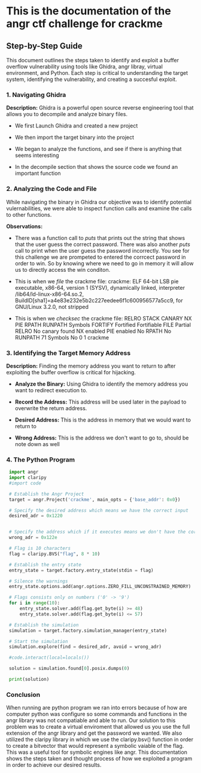 # This is the documentation of the angr ctf challenge for crackme

## Step-by-Step Guide


This document outlines the steps taken to identify and exploit a buffer overflow vulnerability
using tools like Ghidra, angr libray, virtual environment, and Python. Each step is critical
to understanding the target system, identifying the vulnerability, and creating a succesful
exploit.


### 1. Navigating Ghidra

**Description:**
Ghidra is a powerful open source reverse engineering tool that allows you to decompile and
analyze binary files.

* We first Launch Ghidra and created a new project

* We then import the target binary into the project

* We began to analyze the functions, and see if there is anything that seems interesting

* In the decompile section that shows the source code we found an important function


### 2. Analyzing the Code and File

While navigating the binary in Ghidra our objective was to identify potential vulernabilities,
we were able to inspect function calls and examine the calls to other functions.

**Observations:**
* There was a function call to _puts_ that prints out the string that shows that the user
guess the correct password. There was also another _puts_ call to print when the user guess
the password incorrectly. You see for this challenge we are prompeted to entered the corrcect
password in order to win. So by knowing where we need to go in memory it will allow us to
directly access the win conditon.

* This is when we _file_ the crackme file:
crackme: ELF 64-bit LSB pie executable, x86-64, version 1 (SYSV), dynamically linked,
interpreter /lib64/ld-linux-x86-64.so.2,
BuildID[sha1]=a4e83e232e5b2c227eedee6f1c600956577a5cc9, for GNU/Linux 3.2.0, not stripped

* This is when we _checksec_ the crackme file:
RELRO           STACK CANARY      NX            PIE             RPATH      RUNPATH      Symbols               FORTIFY Fortified       Fortifiable     FILE
Partial RELRO   No canary found   NX enabled    PIE enabled     No RPATH   No RUNPATH   71 Symbols      No    0               1               crackme


### 3. Identifying the Target Memory Address

**Description:**
Finding the memory address you want to return to after exploiting the buffer overflow is
critical for hijacking.

* **Analyze the Binary:** Using Ghidra to identify the memory address you want to redirect
execution to.

* **Record the Address:** This address will be used later in the payload to overwrite the
return address.

* **Desired Address:** This is the address in memory that we would want to return to

* **Wrong Address:** This is the address we don't want to go to, should be note down as well


### 4. The Python Program
```python
 import angr
 import claripy
 #import code

 # Establish the Angr Project
 target = angr.Project('crackme', main_opts = {'base_addr': 0x0})

 # Specify the desired address which means we have the correct input
 desired_adr = 0x1220


 # Specify the address which if it executes means we don't have the correct input
 wrong_adr = 0x122e

 # Flag is 10 characters
 flag = claripy.BVS("flag", 8 * 10)

 # Establish the entry state
 entry_state = target.factory.entry_state(stdin = flag)

 # Silence the warnings
 entry_state.options.add(angr.options.ZERO_FILL_UNCONSTRAINED_MEMORY)

 # Flags consists only on numbers ('0' -> '9')
 for i in range(10):
     entry_state.solver.add(flag.get_byte(i) >= 48)
     entry_state.solver.add(flag.get_byte(i) <= 57)

 # Establish the simulation
 simulation = target.factory.simulation_manager(entry_state)

 # Start the simulation
 simulation.explore(find = desired_adr, avoid = wrong_adr)

 #code.interact(local=locals())

 solution = simulation.found[0].posix.dumps(0)

 print(solution)


```

### Conclusion
When running are python program we ran into errors because of how are computer python was
configure so some commands and functions in the angr library was not compatiable and able to
run. Our solution to this problem was to create a virtual enviroment that allowed us you use
the full extension of the angr library and get the password we wanted. We also utilized the
claripy library in which we use the claripy.bsv() function in order to create a bitvector that
would represent a symbolic vaiable of the flag. This was a useful tool for symbolic engines
like angr. This documentation shows the steps taken and thought process of how we exploited
a program in order to achieve our desired results.
